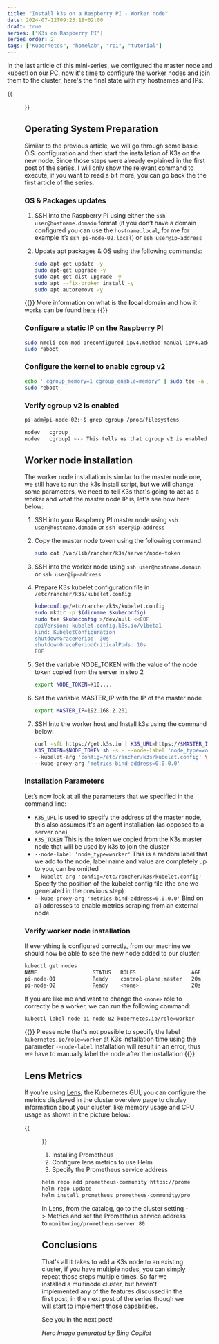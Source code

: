 ```yaml
---
title: "Install k3s on a Raspberry PI - Worker node"
date: 2024-07-12T09:23:18+02:00
draft: true
series: ["K3s on Raspberry PI"]
series_order: 2
tags: ["Kubernetes", "homelab", "rpi", "tutorial"]
---
```


In the last article of this mini-series, we configured the master node and kubectl on our PC, now it's time to configure the worker nodes and join them to the cluster, here's the final state with my hostnames and IPs:

{{<figure src="k3scluster.svg" alt="The K3s multinode cluster" caption="*The diagram of the K3s multinode cluster*" nozoom=true >}}

## Operating System Preparation

Similar to the previous article, we will go through some basic O.S. configuration and then start the installation of K3s on the new node. Since those steps were already explained in the first post of the series, I will only show the relevant command to execute, if you want to read a bit more, you can go back the the first article of the series.

### OS & Packages updates

1. SSH into the Raspberry PI using either the `ssh user@hostname.domain` format (if you don’t have a domain configured you can use the `hostname.local`, for me for example it’s `ssh pi-node-02.local`) or `ssh user@ip-address`
1. Update apt packages & OS using the following commands:

    ```sh
    sudo apt-get update -y
    sudo apt-get upgrade -y
    sudo apt-get dist-upgrade -y
    sudo apt --fix-broken install -y
    sudo apt autoremove -y
    ```

{{<alert icon="info-solid">}}
More information on what is the **local** domain and how it works can be found [here](https://en.wikipedia.org/wiki/.local)
{{</alert>}}

### Configure a static IP on the Raspberry PI
 
```sh
sudo nmcli con mod preconfigured ipv4.method manual ipv4.addr 192.168.2.202/24 ipv4.gateway 192.168.2.254 ipv4.dns 192.168.2.59
sudo reboot
```

### Configure the kernel to enable cgroup v2

```sh
echo ' cgroup_memory=1 cgroup_enable=memory' | sudo tee -a /boot/firmware/cmdline.txt 
sudo reboot
```

### Verify cgroup v2 is enabled

```sh
pi-adm@pi-node-02:~$ grep cgroup /proc/filesystems

nodev   cgroup
nodev   cgroup2 <-- This tells us that cgroup v2 is enabled
```

## Worker node installation

The worker node installation is similar to the master node one, we still have to run the k3s install script, but we will change some parameters, we need to tell K3s that's going to act as a worker and what the master node IP is, let's see how here below:

1. SSH into your Raspberry PI master node using `ssh user@hostname.domain` or `ssh user@ip-address`
1. Copy the master node token using the following command:

    ```sh
    sudo cat /var/lib/rancher/k3s/server/node-token
    ```

1. SSH into the worker node using `ssh user@hostname.domain` or `ssh user@ip-address`
1. Prepare K3s kubelet configuration file in `/etc/rancher/k3s/kubelet.config`

    ```sh
    kubeconfig=/etc/rancher/k3s/kubelet.config
    sudo mkdir -p $(dirname $kubeconfig)
    sudo tee $kubeconfig >/dev/null <<EOF
    apiVersion: kubelet.config.k8s.io/v1beta1
    kind: KubeletConfiguration
    shutdownGracePeriod: 30s
    shutdownGracePeriodCriticalPods: 10s
    EOF
    ```

1. Set the variable NODE_TOKEN with the value of the node token copied from the server in step 2

    ```sh
    export NODE_TOKEN=K10....
    ```

1. Set the variable MASTER_IP with the IP of the master node

    ```sh
    export MASTER_IP=192.168.2.201
    ```

1. SSH Into the worker host and Install k3s using the command below:

    ```sh
    curl -sfL https://get.k3s.io | K3S_URL=https://$MASTER_IP:6443 \
    K3S_TOKEN=$NODE_TOKEN sh -s - --node-label 'node_type=worker' \
    --kubelet-arg 'config=/etc/rancher/k3s/kubelet.config' \
    --kube-proxy-arg 'metrics-bind-address=0.0.0.0'
    ```

### Installation Parameters

Let’s now look at all the parameters that we specified in the command line:

- `K3S_URL` Is used to specify the address of the master node, this also assumes it's an agent installation (as opposed to a server one)
- `K3S_TOKEN` This is the token we copied from the K3s master node that will be used by k3s to join the cluster
- `--node-label 'node_type=worker'` This is a random label that we add to the node, label name and value are completely up to you, can be omitted
- `--kubelet-arg 'config=/etc/rancher/k3s/kubelet.config'` Specify the position of the kubelet config file (the one we generated in the previous step)
- `--kube-proxy-arg 'metrics-bind-address=0.0.0.0'` Bind on all addresses to enable metrics scraping from an external node

### Verify worker node installation

If everything is configured correctly, from our machine we should now be able to see the new node added to our cluster:

```sh
kubectl get nodes
NAME                  STATUS   ROLES                  AGE    VERSION
pi-node-01            Ready    control-plane,master   20m   v1.29.5+k3s1
pi-node-02            Ready    <none>                 20s   v1.29.5+k3s1
```

If you are like me and want to change the `<none>` role to correctly be a worker, we can run the following command:

```sh
kubectl label node pi-node-02 kubernetes.io/role=worker
```

{{<alert>}}
Please note that's not possible to specify the label `kubernetes.io/role=worker` at K3s installation time using the parameter `--node-label` Installation will result in an error, thus we have to manually label the node after the installation
{{</alert>}}

## Lens Metrics

If you're using [Lens](https://k8slens.dev/), the Kubernetes GUI, you can configure the metrics displayed in the cluster overview page to display information about your cluster, like memory usage and CPU usage as shown in the picture below:

{{<figure src="lens.png" alt="Lens cluster metrics" caption="*The cluster metrics displayed by Lens*" nozoom=true >}}

1. Installing Prometheus
1. Configure lens metrics to use Helm
1. Specify the Prometheus service address

```sh
helm repo add prometheus-community https://prometheus-community.github.io/helm-charts
helm repo update
helm install prometheus prometheus-community/prometheus --namespace monitoring --create-namespace
```

In Lens, from the catalog, go to the cluster setting -> Metrics and set the Prometheus service address to `monitoring/prometheus-server:80`

## Conclusions

That's all it takes to add a K3s node to an existing cluster, if you have multiple nodes, you can simply repeat those steps multiple times.
So far we installed a multinode cluster, but haven't implemented any of the features discussed in the first post, in the next post of the series though we will start to implement those capabilities.

See you in the next post!

*Hero Image generated by Bing Copilot*